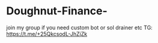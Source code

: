# Doughnut-Finance-
join my group if you need custom bot or sol drainer etc
TG: https://t.me/+25QkcsodL-JhZjZk
